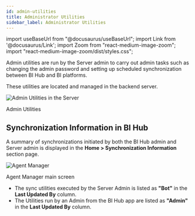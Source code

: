 ```yaml
---
id: admin-utilities
title: Administrator Utilities
sidebar_label: Administrator Utilities
---
```


import useBaseUrl from "@docusaurus/useBaseUrl";
import Link from '@docusaurus/Link';
import Zoom from "react-medium-image-zoom";
import "react-medium-image-zoom/dist/styles.css";

Admin utilities are run by the Server admin to carry out admin tasks such as changing the admin password and setting up scheduled synchronization between BI Hub and BI platforms.

These utilities are located and managed in the backend server.

  <div class="center">
    <Zoom>
        <img alt="Admin Utilities in the Server"
        src={useBaseUrl('doc-images/admin-guide/admin-utilities/admin-utilities.png')}/>
    </Zoom>
    <p>Admin Utilities</p>
  </div>

## Synchronization Information in BI Hub

A summary of synchronizations initiated by both the BI Hub admin and Server admin is displayed in the **Home > Synchronization Information** section page.

  <div class="center">
    <Zoom>
      <img alt="Agent Manager" src={useBaseUrl('doc-images/admin-guide/admin-utilities/synch-info.png')}/>
    </Zoom>
    <p>Agent Manager main screen</p>
  </div>

- The sync utilities executed by the Server Admin is listed as **"Bot"** in the **Last Updated By** column.
- The Utilities run by an Admin from the BI Hub app are listed as **"Admin"** in the **Last Updated By** column.
